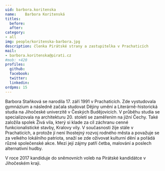 ```yaml
---
uid: barbora.koritenska
name:    Barbora Koritenská
titles:
  before: 
  after:
category:
- all
img: people/koritenska-barbora.jpg
description: členka Pirátské strany a zastupitelka v Prachaticích 
mail:
- barbora.koritenska@pirati.cz
#mob: +420
profiles:
  github:
  facebook:				
  twitter:
  linkedin:
ordpms: 15 
---
```


Barbora Staňková se narodila 17. září 1991 v Prachaticích. Zde vystudovala gymnázium a následně začala studovat Dějiny umění a Literárně-historická studia na Jihočeské univerzitě v Českých Budějovicích. V průběhu studia se specializovala na architekturu 20. století se zaměřením na jižní Čechy. Také založila spolek Živá vila, který si klade za cíl záchranu cenné funkcionalistické stavby, Kralovy vily. V současnosti žije stále v Prachaticích, a protože jí není lhostejný rozvoj rodného města a považuje se za velkého lokálního patriota, snaží se zde oživovat kulturní dění a pořádá různé společenské akce. Mezi její zájmy patří četba, malování a poslech alternativní hudby.

V roce 2017 kandiduje do sněmovních voleb na Pirátské kandidátce v Jihočeském kraji.
